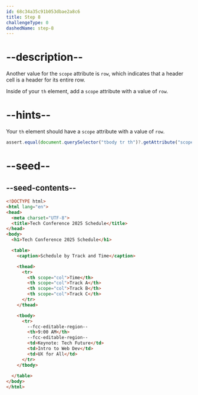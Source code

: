 ```yaml
---
id: 68c34a35c91b053dbae2a8c6
title: Step 8
challengeType: 0
dashedName: step-8
---
```


# --description--

Another value for the `scope` attribute is `row`, which indicates that a header cell is a header for its entire row.

Inside of your `th` element, add a `scope` attribute with a value of `row`.

# --hints--

Your `th` element should have a `scope` attribute with a value of `row`.

```js
assert.equal(document.querySelector("tbody tr th")?.getAttribute("scope"), "row");
```

# --seed--

## --seed-contents--

```html
<!DOCTYPE html>
<html lang="en">
<head>
  <meta charset="UTF-8">
  <title>Tech Conference 2025 Schedule</title>
</head>
<body>
  <h1>Tech Conference 2025 Schedule</h1>

  <table>
    <caption>Schedule by Track and Time</caption>

    <thead>
      <tr>
        <th scope="col">Time</th>
        <th scope="col">Track A</th>
        <th scope="col">Track B</th>
        <th scope="col">Track C</th>
      </tr>
    </thead>

    <tbody>
      <tr>
        --fcc-editable-region--
        <th>9:00 AM</th>
        --fcc-editable-region--
        <td>Keynote: Tech Future</td>
        <td>Intro to Web Dev</td>
        <td>UX for All</td>
      </tr>
    </tbody>
    
  </table>
</body>
</html>
```
